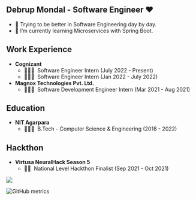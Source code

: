 ## Debrup Mondal - Software Engineer ❤️

- 🦾 Trying to be better in Software Engineering day by day.
- 🌱 I’m currently learning Microservices with Spring Boot.

## Work Experience

- **Cognizant**
  - 🧑🏻‍💻 &nbsp;Software Engineer Intern  (July 2022 - Present)
  - 🧑🏻‍💻 &nbsp;Software Engineer Intern (Jan 2022 - July 2022)
- **Magnox Technologies Pvt. Ltd.**
  - 🧑🏻‍💻 &nbsp;Software Development Engineer Intern (Mar 2021 - Aug 2021)

## Education 

- **NIT Agarpara**
  - 👨🏻‍🎓&nbsp; B.Tech - Computer Science & Engineering (2018 - 2022)

## Hackthon

- **Virtusa NeuralHack Season 5**
  - 🙅🏻 &nbsp;National Level Hackthon Finalist (Sep 2021 - Oct 2021)

<!--
**debrupofficial365/debrupofficial365** is a ✨ _special_ ✨ repository because its `README.md` (this file) appears on your GitHub profile.

Here are some ideas to get you started:

- 🔭 I’m currently working on ...
- 🌱 I’m currently learning ...
- 👯 I’m looking to collaborate on ...
- 🤔 I’m looking for help with ...
- 💬 Ask me about ...
- 📫 How to reach me: ...
- 😄 Pronouns: ...
- ⚡ Fun fact: ...
- 

-->

<img src="https://github-readme-stats.vercel.app/api?username=debrupofficial365&&show_icons=true&title_color=ffffff&icon_color=bb2acf&text_color=daf7dc&bg_color=151515">






![GitHub metrics](https://metrics.lecoq.io/debrupofficial365) 
